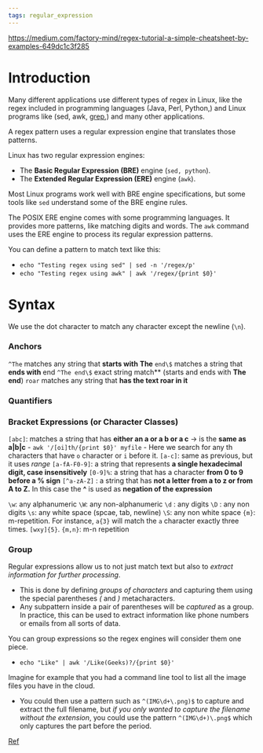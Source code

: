 ```yaml
---
tags: regular_expression
---
```

https://medium.com/factory-mind/regex-tutorial-a-simple-cheatsheet-by-examples-649dc1c3f285

# Introduction

Many different applications use different types of regex in Linux, like the regex included in programming languages (Java, Perl, Python,) and Linux programs like (sed, awk, [grep](https://likegeeks.com/grep-command-in-linux/),) and many other applications.

A regex pattern uses a regular expression engine that translates those patterns.

Linux has two regular expression engines:
- The **Basic Regular Expression (BRE)** engine (`sed, python`).
- The **Extended Regular Expression (ERE)** engine (`awk`).

Most Linux programs work well with BRE engine specifications, but some tools like `sed` understand some of the BRE engine rules.

The POSIX ERE engine comes with some programming languages. It provides more patterns, like matching digits and words. The `awk` command uses the ERE engine to process its regular expression patterns.

You can define a pattern to match text like this:
- `echo "Testing regex using sed" | sed -n '/regex/p'`
- `echo "Testing regex using awk" | awk '/regex/{print $0}'`


# Syntax

We use the dot character to match any character except the newline (`\n`).
### Anchors
`^The`        matches any string that **starts with** **The**
`end\$`        matches a string that **ends with** end 
`^The end\$`   exact string match** (starts and ends with **The end**)
`roar`        matches any string that **has the text roar in it**

### Quantifiers

### Bracket Expressions (or Character Classes)
`[abc]`: matches a string that has **either an a or a b or a c** -> is the **same as a|b|c**
	- `awk '/[oi]th/{print $0}' myfile`
	- Here we search for any th characters that have `o` character or `i` before it.
`[a-c]`: same as previous, but it uses _range_
`[a-fA-F0-9]`: a string that represents **a single hexadecimal digit, case insensitively**
`[0-9]%`:  a string that has a character **from 0 to 9 before a % sign**
`[^a-zA-Z]` :  a string that has **not a letter from a to z or from A to Z.** In this case the **^** is used as **negation of the expression** 

`\w`: any alphanumeric
`\W`: any non-alphanumeric
`\d` : any digits
`\D` : any non digits
`\s`: any white space (spcae, tab, newline)
`\S`: any non white space
`{m}`: m-repetition. For instance, `a{3}` will match the `a` character exactly three times. `[wxy]{5}`.
`{m,n}`: m-n repetition

### Group
Regular expressions allow us to not just match text but also to _extract information for further processing_. 
- This is done by defining _groups of characters_ and capturing them using the special parentheses _(_ and _)_ metacharacters. 
- Any subpattern inside a pair of parentheses will be _captured_ as a group. In practice, this can be used to extract information like phone numbers or emails from all sorts of data.

You can group expressions so the regex engines will consider them one piece.
- `echo "Like" | awk '/Like(Geeks)?/{print $0}'`

Imagine for example that you had a command line tool to list all the image files you have in the cloud. 
- You could then use a pattern such as `^(IMG\d+\.png)$` to capture and extract the full filename, but _if you only wanted to capture the filename without the extension_, you could use the pattern `^(IMG\d+)\.png$` which only captures the part before the period.

[Ref](https://regexone.com/lesson/capturing_groups)
